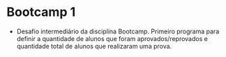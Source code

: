# Bootcamp 1
- Desafio intermediário da disciplina Bootcamp.
Primeiro programa para definir a quantidade de alunos que foram aprovados/reprovados e quantidade total de alunos que realizaram uma prova.

